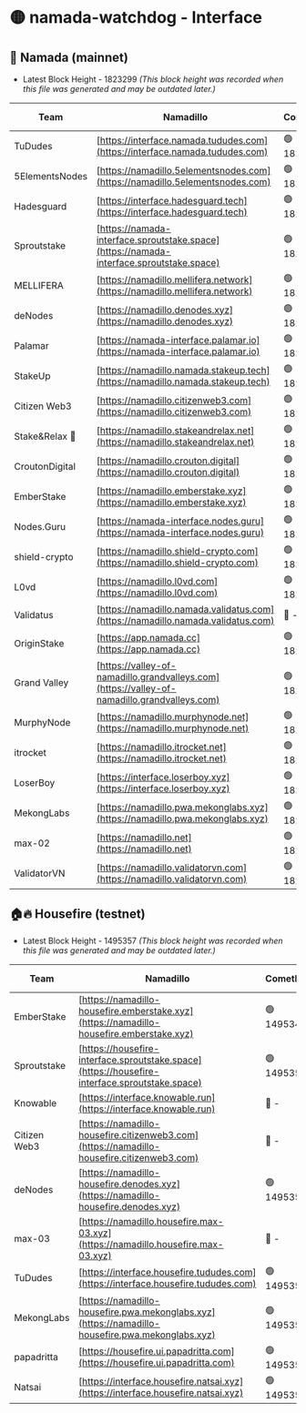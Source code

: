 # 🟡 namada-watchdog - Interface

## 🚀 Namada (mainnet)
- Latest Block Height - 1823299 *(This block height was recorded when this file was generated and may be outdated later.)*

| Team | Namadillo | CometBFT | Indexer | MASP Indexer |
|-|-|-|-|-|
| TuDudes | [https://interface.namada.tududes.com](https://interface.namada.tududes.com) | 🟢 1823274 | 🟢 1823274 | 🟢 1823274 |
| 5ElementsNodes | [https://namadillo.5elementsnodes.com](https://namadillo.5elementsnodes.com) | 🟢 1823274 | 🟢 1823274 | 🟢 1823274 |
| Hadesguard | [https://interface.hadesguard.tech](https://interface.hadesguard.tech) | 🟢 1823275 | 🟢 1823275 | 🟢 1823275 |
| Sproutstake | [https://namada-interface.sproutstake.space](https://namada-interface.sproutstake.space) | 🟢 1823276 | 🟢 1823276 | 🟢 1823276 |
| MELLIFERA | [https://namadillo.mellifera.network](https://namadillo.mellifera.network) | 🟢 1823277 | 🟢 1823277 | 🟢 1823277 |
| deNodes | [https://namadillo.denodes.xyz](https://namadillo.denodes.xyz) | 🟢 1823278 | 🟢 1823278 | 🟢 1823278 |
| Palamar | [https://namada-interface.palamar.io](https://namada-interface.palamar.io) | 🟢 1823279 | 🟢 1823278 | 🟢 1823279 |
| StakeUp | [https://namadillo.namada.stakeup.tech](https://namadillo.namada.stakeup.tech) | 🟢 1823279 | 🟢 1823279 | 🟢 1823279 |
| Citizen Web3 | [https://namadillo.citizenweb3.com](https://namadillo.citizenweb3.com) | 🟢 1823280 | 🟢 1823280 | 🔴 - |
| Stake&Relax 🦥 | [https://namadillo.stakeandrelax.net](https://namadillo.stakeandrelax.net) | 🟢 1823283 | 🟢 1823283 | 🟢 1823283 |
| CroutonDigital | [https://namadillo.crouton.digital](https://namadillo.crouton.digital) | 🟢 1823284 | 🔴 1338918 | 🟢 1823284 |
| EmberStake | [https://namadillo.emberstake.xyz](https://namadillo.emberstake.xyz) | 🟢 1823284 | 🟢 1823284 | 🟢 1823284 |
| Nodes.Guru | [https://namada-interface.nodes.guru](https://namada-interface.nodes.guru) | 🟢 1823285 | 🟢 1823285 | 🟢 1823285 |
| shield-crypto | [https://namadillo.shield-crypto.com](https://namadillo.shield-crypto.com) | 🟢 1823286 | 🟢 1823286 | 🟢 1823285 |
| L0vd | [https://namadillo.l0vd.com](https://namadillo.l0vd.com) | 🟢 1823286 | 🟢 1823286 | 🟢 1823287 |
| Validatus | [https://namadillo.namada.validatus.com](https://namadillo.namada.validatus.com) | 🔴 - | 🔴 - | 🔴 - |
| OriginStake | [https://app.namada.cc](https://app.namada.cc) | 🟢 1823293 | 🟢 1823293 | 🟢 1823293 |
| Grand Valley | [https://valley-of-namadillo.grandvalleys.com](https://valley-of-namadillo.grandvalleys.com) | 🟢 1823293 | 🟢 1823293 | 🟢 1823293 |
| MurphyNode | [https://namadillo.murphynode.net](https://namadillo.murphynode.net) | 🟢 1823294 | 🟢 1823294 | 🔴 - |
| itrocket | [https://namadillo.itrocket.net](https://namadillo.itrocket.net) | 🟢 1823295 | 🟢 1823295 | 🔴 1687505 |
| LoserBoy | [https://interface.loserboy.xyz](https://interface.loserboy.xyz) | 🟢 1823295 | 🟢 1823295 | 🔴 - |
| MekongLabs | [https://namadillo.pwa.mekonglabs.xyz](https://namadillo.pwa.mekonglabs.xyz) | 🟢 1823297 | 🟢 1823297 | 🟢 1823297 |
| max-02 | [https://namadillo.net](https://namadillo.net) | 🟢 1823298 | 🟢 1823298 | 🟢 1823298 |
| ValidatorVN | [https://namadillo.validatorvn.com](https://namadillo.validatorvn.com) | 🟢 1823299 | 🟢 1823298 | 🟢 1823298 |

## 🏠🔥 Housefire (testnet)
- Latest Block Height - 1495357 *(This block height was recorded when this file was generated and may be outdated later.)*

| Team | Namadillo | CometBFT | Indexer | MASP Indexer |
|-|-|-|-|-|
| EmberStake | [https://namadillo-housefire.emberstake.xyz](https://namadillo-housefire.emberstake.xyz) | 🟢 1495349 | 🟢 1495349 | 🔴 1295109 |
| Sproutstake | [https://housefire-interface.sproutstake.space](https://housefire-interface.sproutstake.space) | 🟢 1495350 | 🟢 1495350 | 🟢 1495349 |
| Knowable | [https://interface.knowable.run](https://interface.knowable.run) | 🔴 - | 🔴 - | 🔴 - |
| Citizen Web3 | [https://namadillo-housefire.citizenweb3.com](https://namadillo-housefire.citizenweb3.com) | 🔴 - | 🔴 - | 🔴 - |
| deNodes | [https://namadillo-housefire.denodes.xyz](https://namadillo-housefire.denodes.xyz) | 🟢 1495353 | 🟢 1495353 | 🟢 1495353 |
| max-03 | [https://namadillo.housefire.max-03.xyz](https://namadillo.housefire.max-03.xyz) | 🔴 - | 🔴 1490130 | 🔴 1490099 |
| TuDudes | [https://interface.housefire.tududes.com](https://interface.housefire.tududes.com) | 🟢 1495355 | 🟢 1495355 | 🟢 1495355 |
| MekongLabs | [https://namadillo-housefire.pwa.mekonglabs.xyz](https://namadillo-housefire.pwa.mekonglabs.xyz) | 🟢 1495355 | 🟢 1495356 | 🔴 1296813 |
| papadritta | [https://housefire.ui.papadritta.com](https://housefire.ui.papadritta.com) | 🟢 1495356 | 🔴 1494363 | 🔴 1490099 |
| Natsai | [https://interface.housefire.natsai.xyz](https://interface.housefire.natsai.xyz) | 🟢 1495357 | 🟢 1495357 | 🔴 1177192 |

